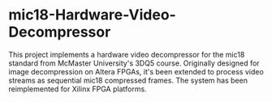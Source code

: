 # mic18-Hardware-Video-Decompressor
This project implements a hardware video decompressor for the mic18 standard from McMaster University's 3DQ5 course. Originally designed for image decompression on Altera FPGAs, it's been extended to process video streams as sequential mic18 compressed frames. The system has been reimplemented for Xilinx FPGA platforms.
